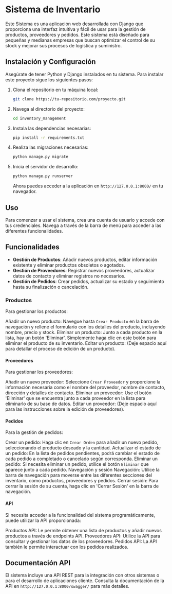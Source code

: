 # Sistema de Inventario

Este Sistema es una aplicación web desarrollada con Django que proporciona una interfaz intuitiva y fácil de usar para la gestión de productos, proveedores y pedidos. Este sistema está diseñado para pequeñas y medianas empresas que buscan optimizar el control de su stock y mejorar sus procesos de logística y suministro.


## Instalación y Configuración

Asegúrate de tener Python y Django instalados en tu sistema. Para instalar este proyecto sigue los siguientes pasos:

1. Clona el repositorio en tu máquina local:

    ```bash
    git clone https://tu-repositorio.com/proyecto.git
    ```

2. Navega al directorio del proyecto:

    ```bash
    cd inventory_management
    ```

3. Instala las dependencias necesarias:

    ```bash
    pip install -r requirements.txt
    ```

4. Realiza las migraciones necesarias:

    ```bash
    python manage.py migrate
    ```

5. Inicia el servidor de desarrollo:

    ```bash
    python manage.py runserver
    ```

   Ahora puedes acceder a la aplicación en `http://127.0.0.1:8000/` en tu navegador.

## Uso

Para comenzar a usar el sistema, crea una cuenta de usuario y accede con tus credenciales. Navega a través de la barra de menú para acceder a las diferentes funcionalidades.

## Funcionalidades

- **Gestión de Productos**: Añadir nuevos productos, editar información existente y eliminar productos obsoletos o agotados.
- **Gestión de Proveedores**: Registrar nuevos proveedores, actualizar datos de contacto y eliminar registros no necesarios.
- **Gestión de Pedidos**: Crear pedidos, actualizar su estado y seguimiento hasta su finalización o cancelación.

### Productos

Para gestionar los productos:

Añadir un nuevo producto: Navegue hasta `Crear Producto` en la barra de navegación y rellene el formulario con los detalles del producto, incluyendo nombre, precio y stock.
Eliminar un producto: Junto a cada producto en la lista, hay un botón 'Eliminar'. Simplemente haga clic en este botón para eliminar el producto de su inventario.
Editar un producto: (Deje espacio aquí para detallar el proceso de edición de un producto).

#### Proveedores

Para gestionar los proveedores:

Añadir un nuevo proveedor: Seleccione `Crear Proveedor` y proporcione la información necesaria como el nombre del proveedor, nombre de contacto, dirección y detalles de contacto.
Eliminar un proveedor: Use el botón 'Eliminar' que se encuentra junto a cada proveedor en la lista para eliminarlo de su base de datos.
Editar un proveedor: (Deje espacio aquí para las instrucciones sobre la edición de proveedores).

#### Pedidos

Para la gestión de pedidos:

Crear un pedido: Haga clic en `Crear Orden` para añadir un nuevo pedido, seleccionando el producto deseado y la cantidad.
Actualizar el estado de un pedido: En la lista de pedidos pendientes, podrá cambiar el estado de cada pedido a completado o cancelado según corresponda.
Eliminar un pedido: Si necesita eliminar un pedido, utilice el botón `Eliminar` que aparece junto a cada pedido.
Navegación y sesión
Navegación: Utilice la barra de navegación para moverse entre las diferentes secciones del inventario, como productos, proveedores y pedidos.
Cerrar sesión: Para cerrar la sesión de su cuenta, haga clic en 'Cerrar Sesión' en la barra de navegación.

#### API

Si necesita acceder a la funcionalidad del sistema programáticamente, puede utilizar la API proporcionada:

Productos API: Le permite obtener una lista de productos y añadir nuevos productos a través de endpoints API.
Proveedores API: Utilice la API para consultar y gestionar los datos de los proveedores.
Pedidos API: La API también le permite interactuar con los pedidos realizados.

## Documentación API

El sistema incluye una API REST para la integración con otros sistemas o para el desarrollo de aplicaciones cliente. Consulta la documentación de la API en `http://127.0.0.1:8000/swagger/` para más detalles.







